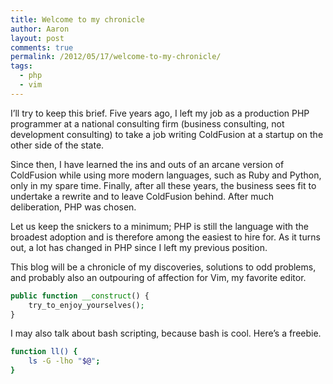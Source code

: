 ```yaml
---
title: Welcome to my chronicle
author: Aaron
layout: post
comments: true
permalink: /2012/05/17/welcome-to-my-chronicle/
tags:
  - php
  - vim
---
```

I’ll try to keep this brief. Five years ago, I left my job as a production PHP 
programmer at a national consulting firm (business consulting, not development 
consulting) to take a job writing ColdFusion at a startup on the other side of 
the state.

Since then, I have learned the ins and outs of an arcane version of ColdFusion 
while using more modern languages, such as Ruby and Python, only in my spare 
time. Finally, after all these years, the business sees fit to undertake a 
rewrite and to leave ColdFusion behind. After much deliberation, PHP was 
chosen.

Let us keep the snickers to a minimum; PHP is still the language with the 
broadest adoption and is therefore among the easiest to hire for. As it turns 
out, a lot has changed in PHP since I left my previous position.

This blog will be a chronicle of my discoveries, solutions to odd problems, 
and probably also an outpouring of affection for Vim, my favorite editor.

``` php PHP is a popular language.
public function __construct() {
    try_to_enjoy_yourselves();
}
```

I may also talk about bash scripting, because bash is cool. Here’s a freebie.

``` bash But bash is sometimes more useful.
function ll() {
    ls -G -lho "$@";
}
```
